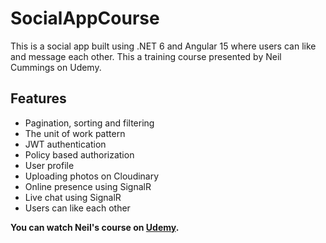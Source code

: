 # SocialAppCourse

This is a social app built using .NET 6 and Angular 15 where users can like and message each other. This a training course presented by Neil Cummings on Udemy.

## Features
- Pagination, sorting and filtering
- The unit of work pattern
- JWT authentication
- Policy based authorization
- User profile
- Uploading photos on Cloudinary
- Online presence using SignalR
- Live chat using SignalR
- Users can like each other

**You can watch Neil's course on [Udemy](https://www.udemy.com/course/build-an-app-with-aspnet-core-and-angular-from-scratch/).**

